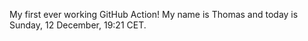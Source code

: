 My first ever working GitHub Action!
My name is Thomas and today is Sunday, 12 December, 19:21 CET. 
